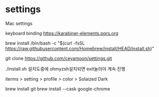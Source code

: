 # settings
Mac settings


keyboard binding
https://karabiner-elements.pqrs.org

brew install
/bin/bash -c "$(curl -fsSL https://raw.githubusercontent.com/Homebrew/install/HEAD/install.sh)"

git clone https://github.com/ceyamoon/settings.git

./install.sh
설치도중에 ohmyzsh설치되면 exit눌러야 계속 진행


iterms > setting > profile > color > Solaized Dark


brew install git
brew install --cask google-chrome